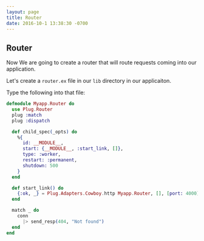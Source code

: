 ```yaml
---
layout: page
title: Router
date: 2016-10-1 13:38:30 -0700
---
```


## Router

Now We are going to create a router that will route requests coming into our application.

Let's create a `router.ex` file in our `lib` directory in our applicaiton.

Type the following into that file:


```elixir
defmodule Myapp.Router do
  use Plug.Router
  plug :match
  plug :dispatch

  def child_spec(_opts) do
    %{
      id: __MODULE__,
      start: {__MODULE__, :start_link, []},
      type: :worker,
      restart: :permanent,
      shutdown: 500
    }
  end 

  def start_link() do
    {:ok, _} = Plug.Adapters.Cowboy.http Myapp.Router, [], [port: 4000]
  end

  match _ do
    conn
      |> send_resp(404, "Not found")
  end
end
```






